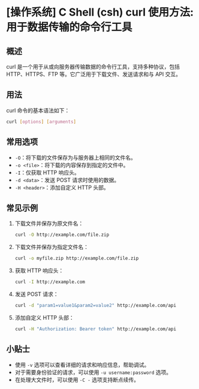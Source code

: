 # [操作系统] C Shell (csh) curl 使用方法: 用于数据传输的命令行工具

## 概述
curl 是一个用于从或向服务器传输数据的命令行工具，支持多种协议，包括 HTTP、HTTPS、FTP 等。它广泛用于下载文件、发送请求和与 API 交互。

## 用法
curl 命令的基本语法如下：

```bash
curl [options] [arguments]
```

## 常用选项
- `-O`：将下载的文件保存为与服务器上相同的文件名。
- `-o <file>`：将下载的内容保存到指定的文件中。
- `-I`：仅获取 HTTP 响应头。
- `-d <data>`：发送 POST 请求时使用的数据。
- `-H <header>`：添加自定义 HTTP 头部。

## 常见示例
1. 下载文件并保存为原文件名：
   ```bash
   curl -O http://example.com/file.zip
   ```

2. 下载文件并保存为指定文件名：
   ```bash
   curl -o myfile.zip http://example.com/file.zip
   ```

3. 获取 HTTP 响应头：
   ```bash
   curl -I http://example.com
   ```

4. 发送 POST 请求：
   ```bash
   curl -d "param1=value1&param2=value2" http://example.com/api
   ```

5. 添加自定义 HTTP 头部：
   ```bash
   curl -H "Authorization: Bearer token" http://example.com/api
   ```

## 小贴士
- 使用 `-v` 选项可以查看详细的请求和响应信息，帮助调试。
- 对于需要身份验证的请求，可以使用 `-u username:password` 选项。
- 在处理大文件时，可以使用 `-C -` 选项支持断点续传。